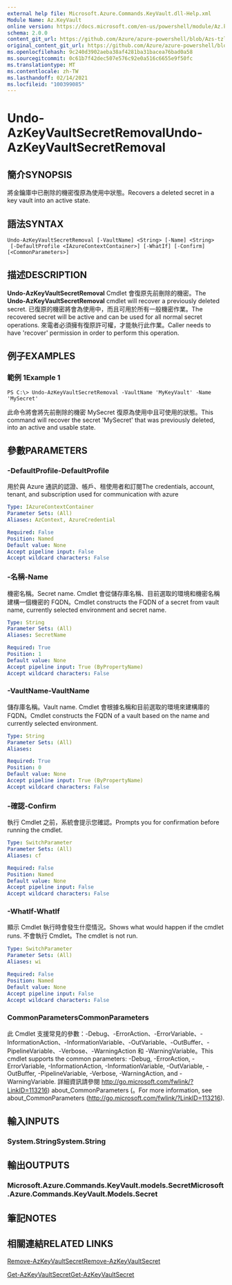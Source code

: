 ```yaml
---
external help file: Microsoft.Azure.Commands.KeyVault.dll-Help.xml
Module Name: Az.KeyVault
online version: https://docs.microsoft.com/en-us/powershell/module/Az.keyvault/undo-AzKeyvaultsecretremoval
schema: 2.0.0
content_git_url: https://github.com/Azure/azure-powershell/blob/Azs-tzl/src/KeyVault/KeyVault/help/Undo-AzKeyVaultSecretRemoval.md
original_content_git_url: https://github.com/Azure/azure-powershell/blob/Azs-tzl/src/KeyVault/KeyVault/help/Undo-AzKeyVaultSecretRemoval.md
ms.openlocfilehash: 9c240d3902aeba38af4281ba31bacea76bad0a58
ms.sourcegitcommit: 0c61b7f42dec507e576c92e0a516c6655e9f50fc
ms.translationtype: MT
ms.contentlocale: zh-TW
ms.lasthandoff: 02/14/2021
ms.locfileid: "100399085"
---
```

# <span data-ttu-id="50753-101">Undo-AzKeyVaultSecretRemoval</span><span class="sxs-lookup"><span data-stu-id="50753-101">Undo-AzKeyVaultSecretRemoval</span></span>

## <span data-ttu-id="50753-102">簡介</span><span class="sxs-lookup"><span data-stu-id="50753-102">SYNOPSIS</span></span>
<span data-ttu-id="50753-103">將金鑰庫中已刪除的機密復原為使用中狀態。</span><span class="sxs-lookup"><span data-stu-id="50753-103">Recovers a deleted secret in a key vault into an active state.</span></span>

## <span data-ttu-id="50753-104">語法</span><span class="sxs-lookup"><span data-stu-id="50753-104">SYNTAX</span></span>

```
Undo-AzKeyVaultSecretRemoval [-VaultName] <String> [-Name] <String>
 [-DefaultProfile <IAzureContextContainer>] [-WhatIf] [-Confirm] [<CommonParameters>]
```

## <span data-ttu-id="50753-105">描述</span><span class="sxs-lookup"><span data-stu-id="50753-105">DESCRIPTION</span></span>
<span data-ttu-id="50753-106">**Undo-AzKeyVaultSecretRemoval** Cmdlet 會復原先前刪除的機密。</span><span class="sxs-lookup"><span data-stu-id="50753-106">The **Undo-AzKeyVaultSecretRemoval** cmdlet will recover a previously deleted secret.</span></span>
<span data-ttu-id="50753-107">已復原的機密將會為使用中，而且可用於所有一般機密作業。</span><span class="sxs-lookup"><span data-stu-id="50753-107">The recovered secret will be active and can be used for all normal secret operations.</span></span>
<span data-ttu-id="50753-108">來電者必須擁有復原許可權，才能執行此作業。</span><span class="sxs-lookup"><span data-stu-id="50753-108">Caller needs to have 'recover' permission in order to perform this operation.</span></span>

## <span data-ttu-id="50753-109">例子</span><span class="sxs-lookup"><span data-stu-id="50753-109">EXAMPLES</span></span>

### <span data-ttu-id="50753-110">範例 1</span><span class="sxs-lookup"><span data-stu-id="50753-110">Example 1</span></span>
```
PS C:\> Undo-AzKeyVaultSecretRemoval -VaultName 'MyKeyVault' -Name 'MySecret'
```

<span data-ttu-id="50753-111">此命令將會將先前刪除的機密 MySecret 復原為使用中且可使用的狀態。</span><span class="sxs-lookup"><span data-stu-id="50753-111">This command will recover the secret 'MySecret' that was previously deleted, into an active and usable state.</span></span>

## <span data-ttu-id="50753-112">參數</span><span class="sxs-lookup"><span data-stu-id="50753-112">PARAMETERS</span></span>

### <span data-ttu-id="50753-113">-DefaultProfile</span><span class="sxs-lookup"><span data-stu-id="50753-113">-DefaultProfile</span></span>
<span data-ttu-id="50753-114">用於與 Azure 通訊的認證、帳戶、租使用者和訂閱</span><span class="sxs-lookup"><span data-stu-id="50753-114">The credentials, account, tenant, and subscription used for communication with azure</span></span>

```yaml
Type: IAzureContextContainer
Parameter Sets: (All)
Aliases: AzContext, AzureCredential

Required: False
Position: Named
Default value: None
Accept pipeline input: False
Accept wildcard characters: False
```

### <span data-ttu-id="50753-115">-名稱</span><span class="sxs-lookup"><span data-stu-id="50753-115">-Name</span></span>
<span data-ttu-id="50753-116">機密名稱。</span><span class="sxs-lookup"><span data-stu-id="50753-116">Secret name.</span></span>
<span data-ttu-id="50753-117">Cmdlet 會從儲存庫名稱、目前選取的環境和機密名稱建構一個機密的 FQDN。</span><span class="sxs-lookup"><span data-stu-id="50753-117">Cmdlet constructs the FQDN of a secret from vault name, currently selected environment and secret name.</span></span>

```yaml
Type: String
Parameter Sets: (All)
Aliases: SecretName

Required: True
Position: 1
Default value: None
Accept pipeline input: True (ByPropertyName)
Accept wildcard characters: False
```

### <span data-ttu-id="50753-118">-VaultName</span><span class="sxs-lookup"><span data-stu-id="50753-118">-VaultName</span></span>
<span data-ttu-id="50753-119">儲存庫名稱。</span><span class="sxs-lookup"><span data-stu-id="50753-119">Vault name.</span></span>
<span data-ttu-id="50753-120">Cmdlet 會根據名稱和目前選取的環境來建構庫的 FQDN。</span><span class="sxs-lookup"><span data-stu-id="50753-120">Cmdlet constructs the FQDN of a vault based on the name and currently selected environment.</span></span>

```yaml
Type: String
Parameter Sets: (All)
Aliases: 

Required: True
Position: 0
Default value: None
Accept pipeline input: True (ByPropertyName)
Accept wildcard characters: False
```

### <span data-ttu-id="50753-121">-確認</span><span class="sxs-lookup"><span data-stu-id="50753-121">-Confirm</span></span>
<span data-ttu-id="50753-122">執行 Cmdlet 之前，系統會提示您確認。</span><span class="sxs-lookup"><span data-stu-id="50753-122">Prompts you for confirmation before running the cmdlet.</span></span>

```yaml
Type: SwitchParameter
Parameter Sets: (All)
Aliases: cf

Required: False
Position: Named
Default value: None
Accept pipeline input: False
Accept wildcard characters: False
```

### <span data-ttu-id="50753-123">-WhatIf</span><span class="sxs-lookup"><span data-stu-id="50753-123">-WhatIf</span></span>
<span data-ttu-id="50753-124">顯示 Cmdlet 執行時會發生什麼情況。</span><span class="sxs-lookup"><span data-stu-id="50753-124">Shows what would happen if the cmdlet runs.</span></span>
<span data-ttu-id="50753-125">不會執行 Cmdlet。</span><span class="sxs-lookup"><span data-stu-id="50753-125">The cmdlet is not run.</span></span>

```yaml
Type: SwitchParameter
Parameter Sets: (All)
Aliases: wi

Required: False
Position: Named
Default value: None
Accept pipeline input: False
Accept wildcard characters: False
```

### <span data-ttu-id="50753-126">CommonParameters</span><span class="sxs-lookup"><span data-stu-id="50753-126">CommonParameters</span></span>
<span data-ttu-id="50753-127">此 Cmdlet 支援常見的參數：-Debug、-ErrorAction、-ErrorVariable、-InformationAction、-InformationVariable、-OutVariable、-OutBuffer、-PipelineVariable、-Verbose、-WarningAction 和 -WarningVariable。</span><span class="sxs-lookup"><span data-stu-id="50753-127">This cmdlet supports the common parameters: -Debug, -ErrorAction, -ErrorVariable, -InformationAction, -InformationVariable, -OutVariable, -OutBuffer, -PipelineVariable, -Verbose, -WarningAction, and -WarningVariable.</span></span> <span data-ttu-id="50753-128">詳細資訊請參閱 http://go.microsoft.com/fwlink/?LinkID=113216) about_CommonParameters (。</span><span class="sxs-lookup"><span data-stu-id="50753-128">For more information, see about_CommonParameters (http://go.microsoft.com/fwlink/?LinkID=113216).</span></span>

## <span data-ttu-id="50753-129">輸入</span><span class="sxs-lookup"><span data-stu-id="50753-129">INPUTS</span></span>

### <span data-ttu-id="50753-130">System.String</span><span class="sxs-lookup"><span data-stu-id="50753-130">System.String</span></span>

## <span data-ttu-id="50753-131">輸出</span><span class="sxs-lookup"><span data-stu-id="50753-131">OUTPUTS</span></span>

### <span data-ttu-id="50753-132">Microsoft.Azure.Commands.KeyVault.models.Secret</span><span class="sxs-lookup"><span data-stu-id="50753-132">Microsoft.Azure.Commands.KeyVault.Models.Secret</span></span>

## <span data-ttu-id="50753-133">筆記</span><span class="sxs-lookup"><span data-stu-id="50753-133">NOTES</span></span>

## <span data-ttu-id="50753-134">相關連結</span><span class="sxs-lookup"><span data-stu-id="50753-134">RELATED LINKS</span></span>

[<span data-ttu-id="50753-135">Remove-AzKeyVaultSecret</span><span class="sxs-lookup"><span data-stu-id="50753-135">Remove-AzKeyVaultSecret</span></span>](./Remove-AzKeyVaultSecret.md)


[<span data-ttu-id="50753-136">Get-AzKeyVaultSecret</span><span class="sxs-lookup"><span data-stu-id="50753-136">Get-AzKeyVaultSecret</span></span>](./Get-AzKeyVaultSecret.md)
